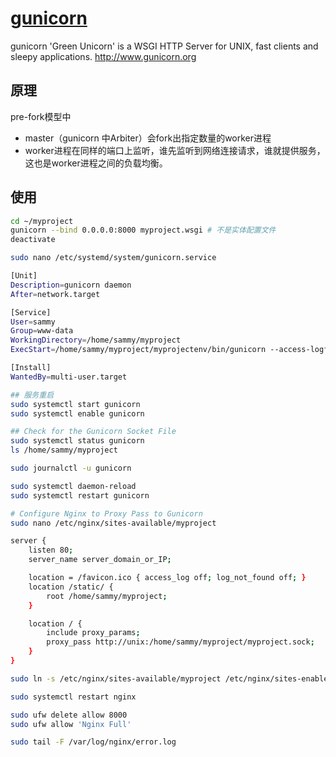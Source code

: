 # [gunicorn](https://github.com/benoitc/gunicorn)

gunicorn 'Green Unicorn' is a WSGI HTTP Server for UNIX, fast clients and sleepy applications. <http://www.gunicorn.org>

## 原理

pre-fork模型中

* master（gunicorn 中Arbiter）会fork出指定数量的worker进程
* worker进程在同样的端口上监听，谁先监听到网络连接请求，谁就提供服务，这也是worker进程之间的负载均衡。

## 使用

```sh
cd ~/myproject
gunicorn --bind 0.0.0.0:8000 myproject.wsgi # 不是实体配置文件
deactivate

sudo nano /etc/systemd/system/gunicorn.service

[Unit]
Description=gunicorn daemon
After=network.target

[Service]
User=sammy
Group=www-data
WorkingDirectory=/home/sammy/myproject
ExecStart=/home/sammy/myproject/myprojectenv/bin/gunicorn --access-logfile - --workers 3 --bind unix:/home/sammy/myproject/myproject.sock myproject.wsgi:application

[Install]
WantedBy=multi-user.target

## 服务重启
sudo systemctl start gunicorn
sudo systemctl enable gunicorn

## Check for the Gunicorn Socket File
sudo systemctl status gunicorn
ls /home/sammy/myproject

sudo journalctl -u gunicorn

sudo systemctl daemon-reload
sudo systemctl restart gunicorn

# Configure Nginx to Proxy Pass to Gunicorn
sudo nano /etc/nginx/sites-available/myproject

server {
    listen 80;
    server_name server_domain_or_IP;

    location = /favicon.ico { access_log off; log_not_found off; }
    location /static/ {
        root /home/sammy/myproject;
    }

    location / {
        include proxy_params;
        proxy_pass http://unix:/home/sammy/myproject/myproject.sock;
    }
}

sudo ln -s /etc/nginx/sites-available/myproject /etc/nginx/sites-enabled

sudo systemctl restart nginx

sudo ufw delete allow 8000
sudo ufw allow 'Nginx Full'

sudo tail -F /var/log/nginx/error.log
```
